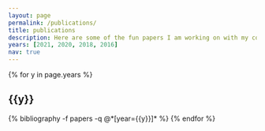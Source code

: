 ```yaml
---
layout: page
permalink: /publications/
title: publications
description: Here are some of the fun papers I am working on with my collaborators
years: [2021, 2020, 2018, 2016]
nav: true
---
```


<div class="publications">

{% for y in page.years %}
  <h2 class="year">{{y}}</h2>
  {% bibliography -f papers -q @*[year={{y}}]* %}
{% endfor %}

</div>
